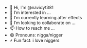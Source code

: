 - 👋 Hi, I’m @navidyt381
- 👀 I’m interested in ...
- 🌱 I’m currently learning after effects
- 💞️ I’m looking to collaborate on ...
- 📫 How to reach me ...
- 😄 Pronouns: nigga/nigger
- ⚡ Fun fact: i love niggers

<!---
navidyt381/navidyt381 is a ✨ special ✨ repository because its `README.md` (this file) appears on your GitHub profile.
You can click the Preview link to take a look at your changes.
--->
